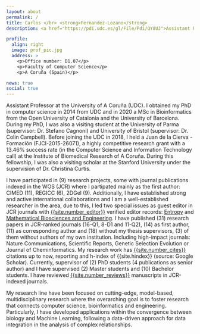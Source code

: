 ```yaml
---
layout: about
permalink: /
title: Carlos </br> <strong>Fernandez-Lozano</strong>
description: <a href="https://pdi.udc.es/gl/File/Pdi/QY8UJ">Assistant Professor</a>.  Universidade da Coruña (UDC) <br/> <a href="https://www.citic.udc.es/estaticas/personal-investigador-no-permanente.htm;jsessionid=7037C15ED3F44C0358EB2CBDF45AA1CC">Affiliated Researcher</a>.  Centre for Information and Communications Technology Research (CITIC)

profile:
  align: right
  image: prof_pic.jpg
  address: >
    <p>Office number: D1.07</p>
    <p>Faculty of Computer Science</p>
    <p>A Coruña (Spain)</p>

news: true
social: true
---
```


Assistant Professor at the University of A Coruña (UDC). I obtained my PhD in computer science in 2014 from UDC and in 2020 a MSc in Bioinformatics from the Open University of Catalonia and the University of Barcelona. During my PhD, I was also a visiting student at the University of Parma (supervisor: Dr. Stefano Cagnoni) and University of Bristol (supervisor: Dr. Colin Campbell). Before joining the UDC in 2018, I held a Juan de la Cierva - Formación (FJCI-2015-26071), a highly competitive research grant with a 13.46% success rate (in the Computer Science and Information Technology call) at the Institute of Biomedical Research of A Coruña. During this fellowship, I was also a visiting scholar at the Stanford University under the supervision of Dr. Christina Curtis. 

I have participated in (9) research projects, some with journal publications indexed in the WOS (JCR) where I partipated mainly as the first author: CIMED (11), REGICC (6), 2DGel (9). Additionally, I have established strong and active international collaborations and I am a well-established researcher in the area, due to this, I led two special issues as guest editor in JCR journals with <a href="https://publons.com/researcher/1751450/carlos-fernandez-lozano/">{{site.number_editor}}</a> verified editor records: <a href="https://www.mdpi.com/journal/entropy/special_issues/high_dimensional">Entropy</a> and <a href="http://www.aimspress.com/newsinfo/1364.html">Mathematical Biosciences and Engineering</a>. I have published (31) research papers in JCR-ranked journals (16-Q1, 8-D1 and 11-Q2), (14) as first author, (11) as corresponding author and (18) without my thesis supervisors, (3) of them without authors of my own institution. Including high-impact journals: Nature Communications, Scientific Reports, Genetic Selection Evolution or Journal of Cheminformatics. My research work has <a href="https://scholar.google.es/citations?user=gE-7NE4AAAAJ&hl=es">{{site.number_cites}}</a> citations up to now, reporting and h-index of {{site.hindex}} (source: Google Scholar). Currently, supervisor of (2) PhD students (4 publications as senior author) and I have supervised (2) Master students and (10) Bachelor students. I have reviewed <a href="https://publons.com/researcher/1751450/carlos-fernandez-lozano/">{{site.number_reviews}}</a> manuscripts in JCR-indexed journals. 

My research line have been focused on cutting-edge, model-based, multidisciplinary research where the overarching goal is to foster research that connects computer science, bioinformatics and engineering. Particularly, I have developed applications within the convergence between biology and Machine Learning, following a data-driven approach for data integration in the analysis of complex relationships.
